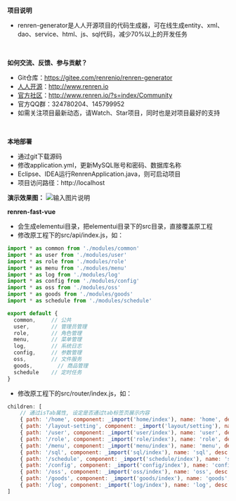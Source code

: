**项目说明** 
- renren-generator是人人开源项目的代码生成器，可在线生成entity、xml、dao、service、html、js、sql代码，减少70%以上的开发任务
<br> 


**如何交流、反馈、参与贡献？** 
- Git仓库：https://gitee.com/renrenio/renren-generator
- [人人开源](http://www.renren.io)：http://www.renren.io   
- [官方社区](http://www.renren.io/?s=index/Community)：http://www.renren.io/?s=index/Community   
- 官方QQ群：324780204、145799952
- 如需关注项目最新动态，请Watch、Star项目，同时也是对项目最好的支持
<br> 


 **本地部署**
- 通过git下载源码
- 修改application.yml，更新MySQL账号和密码、数据库名称
- Eclipse、IDEA运行RenrenApplication.java，则可启动项目
- 项目访问路径：http://localhost

**演示效果图：**
![输入图片说明](http://cdn.renren.io/img/82b99a1f0f884454ac3fff5e7f658ac8 "在这里输入图片标题")


**renren-fast-vue**
- 会生成elementui目录，把elementui目录下的src目录，直接覆盖原工程
- 修改原工程下的src/api/index.js，如：

```javascript
import * as common from './modules/common'
import * as user from './modules/user'
import * as role from './modules/role'
import * as menu from './modules/menu'
import * as log from './modules/log'
import * as config from './modules/config'
import * as oss from './modules/oss'
import * as goods from './modules/goods'
import * as schedule from './modules/schedule'

export default {
  common,     // 公共
  user,       // 管理员管理
  role,       // 角色管理
  menu,       // 菜单管理
  log,        // 系统日志
  config,     // 参数管理
  oss,        // 文件服务
  goods,        // 商品管理
  schedule    // 定时任务
}
```

- 修改原工程下的src/router/index.js，如：

```javascript
children: [
    // 通过isTab属性, 设定是否通过tab标签页展示内容
    { path: '/home', component: _import('home/index'), name: 'home', desc: '首页' },
    { path: '/layout-setting', component: _import('layout/setting'), name: 'setting', desc: '布局设置' },
    { path: '/user', component: _import('user/index'), name: 'user', desc: '管理员管理', meta: { isTab: true } },
    { path: '/role', component: _import('role/index'), name: 'role', desc: '角色管理', meta: { isTab: true } },
    { path: '/menu', component: _import('menu/index'), name: 'menu', desc: '菜单管理', meta: { isTab: true } },
    { path: '/sql', component: _import('sql/index'), name: 'sql', desc: 'SQL监控', meta: { isTab: true } },
    { path: '/schedule', component: _import('schedule/index'), name: 'schedule', desc: '定时任务', meta: { isTab: true } },
    { path: '/config', component: _import('config/index'), name: 'config', desc: '参数管理', meta: { isTab: true } },
    { path: '/oss', component: _import('oss/index'), name: 'oss', desc: '文件上传', meta: { isTab: true } },
    { path: '/goods', component: _import('goods/index'), name: 'goods', desc: '商品管理', meta: { isTab: true } },
    { path: '/log', component: _import('log/index'), name: 'log', desc: '系统日志', meta: { isTab: true } }
]
```
